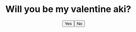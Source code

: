 <html> 
    <body>
        <div>
            <h1>Will you be my valentine aki?</h1>
            <button id="yesButton">Yes</button>
            <button id="no">No</button>
    </div>       
    <style>
    div {
        text-align: center;
        vertical-align: middle;
        }
    #no{
        position: absolute;
    }
    </style>
    <link rel="stylesheet"
		href="style.css"/> 
    <script>
        document.getElementById("yesButton").addEventListener("click",function(){
        alert("I loveyou! See you soon Aki :>");
    });
    var b = document.getElementById("no")
    b.addEventListener("click",change);
    function change()   {
        var i = Math.floor(Math.ramdom()*1000)+1;
        var j = Math.floor(Math.random()*700)+1;
        b.style.left = i+"px";
        b.style.top = j+"px";




    }



    </script>
    </div>
</body>
</html>
